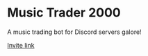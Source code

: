 # Music Trader 2000

A music trading bot for Discord servers galore!

[Invite link](https://discord.com/api/oauth2/authorize?client_id=1052703572510384148&permissions=411648&redirect_uri=https%3A%2F%2Fgithub.com%2FLeftistTachyon%2Fmusictradebot%2Ftree%2Fmaster&scope=bot%20applications.commands)
